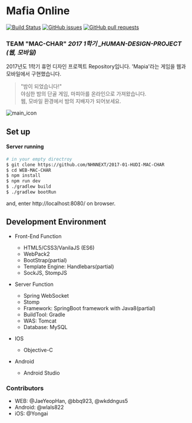 # Mafia Online 
[![Build Status](https://travis-ci.org/JaeYeopHan/2017-01-HUDI-MAC-CHAR.svg?branch=master)](https://travis-ci.org/JaeYeopHan/2017-01-HUDI-MAC-CHAR)
[![GitHub issues](https://img.shields.io/github/issues/yandex/gixy.svg?style=flat-square)](https://github.com/NHNNEXT/2017-01-HUDI-MAC-CHAR/issues)
[![GitHub pull requests](https://img.shields.io/github/issues-pr/yandex/gixy.svg?style=flat-square)](https://github.com/NHNNEXT/2017-01-HUDI-MAC-CHAR/pulls)
### TEAM "MAC-CHAR"  *2017 1학기 _HUMAN-DESIGN-PROJECT (웹, 모바일)*
2017년도 1학기 휴먼 디자인 프로젝트 Repository입니다. 'Mapia'라는 게임을 웹과 모바일에서 구현했습니다.
>"밤이 되었습니다!"  
야심한 밤의 단골 게임, 마피아를 온라인으로 가져왔습니다.  
웹, 모바일 환경에서 밤의 지배자가 되어보세요.

![main_icon](https://cloud.githubusercontent.com/assets/3432994/24234224/61b62e0a-0fda-11e7-980b-47a5ebd1c29f.jpg)

## Set up
#### Server running
```bash
# in your empty directroy
$ git clone https://github.com/NHNNEXT/2017-01-HUDI-MAC-CHAR
$ cd WEB-MAC-CHAR
$ npm install
$ npm run dev
$ ./gradlew build
$ ./gradlew bootRun
```
and, enter http://localhost:8080/ on browser.

## Development Environment
* Front-End Function
  * HTML5/CSS3/VanilaJS (ES6)
  * WebPack2
  * BootStrap(partial)
  * Template Engine: Handlebars(partial)
  * SockJS, StompJS
  
* Server Function
  * Spring WebSocket
  * Stomp
  * Framework: SpringBoot framework with Java8(partial)
  * BuildTool: Gradle
  * WAS: Tomcat
  * Database: MySQL
  
* IOS
    * Objective-C
    
* Android
    * Android Studio 

### Contributors
* WEB: @JaeYeopHan, @bbq923, @wkddngus5
* Android: @wlals822
* iOS: @Yongai

